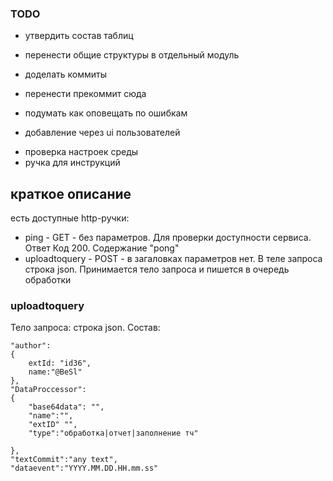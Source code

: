 ### TODO
* утвердить состав таблиц
* перенести общие структуры в отдельный модуль
* доделать коммиты
* перенести прекоммит сюда
* подумать как оповещать по ошибкам

* добавление через ui пользователей


- проверка настроек среды
- ручка для инструкций

## краткое описание

есть доступные http-ручки:
- ping - GET - без параметров. Для проверки доступности сервиса. Ответ Код 200. Содержание "pong"
- uploadtoquery - POST - в загаловках параметров нет. В теле запроса строка json. Принимается тело запроса и пишется в очередь обработки

### uploadtoquery
Тело запроса:
строка json. 
Состав:
```
"author":
{
    extId: "id36",
    name:"@BeSl"
},
"DataProccessor":
{
    "base64data": "",
    "name":"",
    "extID" "",
    "type":"обработка|отчет|заполнение тч"

},
"textCommit":"any text",
"dataevent":"YYYY.MM.DD.HH.mm.ss"


```
